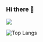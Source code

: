 ### Hi there 👋

![](https://komarev.com/ghpvc/?username=fiskryeziu&color=blue)


![Top Langs](https://github-readme-stats.vercel.app/api/top-langs/?username=fiskryeziu&layout=compact&theme=tokyonight)
